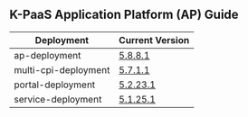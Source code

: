 ## K-PaaS Application Platform (AP) Guide

|Deployment|Current Version| 
|-------------|-------------|
|ap-deployment| [5.8.8.1](https://github.com/K-PaaS/ap-deployment/releases/tag/v5.8.8.1) |  
|multi-cpi-deployment| [5.7.1.1](https://github.com/K-PaaS/multi-cpi-deployment/releases/tag/v5.7.1.1) | 
|portal-deployment| [5.2.23.1](https://github.com/K-PaaS/portal-deployment/releases/tag/v5.2.23.1) | 
|service-deployment| [5.1.25.1](https://github.com/K-PaaS/service-deployment/releases/tag/v5.1.25.1)| 
